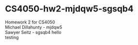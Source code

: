 # CS4050-hw2-mjdqw5-sgsqb4
Homework 2 for CS4050  
Michael Dillahunty - mjdqw5    
Sawyer Seitz - sgsqb4
hello  
testing
